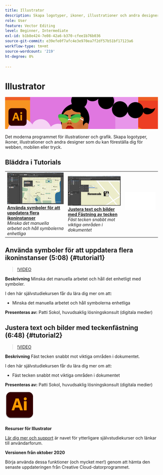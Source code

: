 ```yaml
---
title: Illustrator
description: Skapa logotyper, ikoner, illustrationer och andra designer som du kan föreställa dig för webben, mobilen eller tryck
role: User
feature: Vector Editing
level: Beginner, Intermediate
exl-id: b1b8e424-7e08-42a6-b370-cfee1b76b036
source-git-commit: e39efe0f7afc4e3e970ea7f2df57b51bf17123a6
workflow-type: tm+mt
source-wordcount: '219'
ht-degree: 0%

---
```


# Illustrator

![Bild för självstudiekurs](../assets/Illustrator.jpg)

Det moderna programmet för illustrationer och grafik. Skapa logotyper, ikoner, illustrationer och andra designer som du kan föreställa dig för webben, mobilen eller tryck.

## Bläddra i Tutorials

<table style="table-layout:fixed">
<tr>
 <td>
   <a href="illustrator.md#tutorial1">
      <img alt="Använda symboler för att uppdatera flera ikoninstanser" src="../assets/Illustrator_symbols_sokol_thumbnail.jpg" />
   </a>
    <div>
   <a href="illustrator.md#tutorial1"><strong>Använda symboler för att uppdatera flera ikoninstanser</strong></a>
    </div>
    <em>Minska det manuella arbetet och håll symbolerna enhetliga</em>
    <br>
  </td>
  <td>
    <a href="illustrator.md#tutorial2">
        <img alt="Justera text och bilder med Fästning av tecken" src="../assets/illustrator_glyphAlign_sokol_thumbnail.jpg" />
    </a>
    <div>
    <a href="illustrator.md#tutorial2"><strong>Justera text och bilder med Fästning av tecken</strong></a>
    </div>
    <em>Fäst tecken snabbt mot viktiga områden i dokumentet</em>
    <br>
  </td>
  <td>
    <img alt="Avgränsare" src="../assets/Whitespacer.png" />
    <div>
    <br>
  </td>
</tr>
</table>

## Använda symboler för att uppdatera flera ikoninstanser (5:08) {#tutorial1}

>[!VIDEO](https://video.tv.adobe.com/v/326816?hidetitle=true)

**Beskrivning**
Minska det manuella arbetet och håll det enhetligt med symboler.

I den här självstudiekursen får du lära dig mer om att:
* Minska det manuella arbetet och håll symbolerna enhetliga

**Presenteras av:**
Patti Sokol, huvudsaklig lösningskonsult (digitala medier)

## Justera text och bilder med teckenfästning (6:48) {#tutorial2}

>[!VIDEO](https://video.tv.adobe.com/v/326817?hidetitle=true)

**Beskrivning**
Fäst tecken snabbt mot viktiga områden i dokumentet.

I den här självstudiekursen får du lära dig mer om att:
* Fäst tecken snabbt mot viktiga områden i dokumentet

**Presenteras av:**
Patti Sokol, huvudsaklig lösningskonsult (digitala medier)

![Illustrator-logotyp](../assets/ai_appicon_96.png)

**Resurser för Illustrator**

[Lär dig mer och support](https://helpx.adobe.com/support/illustrator.html) är navet för ytterligare självstudiekurser och länkar till användarforum.

**Versionen från oktober 2020**

Börja använda dessa funktioner (och mycket mer!) genom att hämta den senaste uppdateringen från Creative Cloud-datorprogrammet.
